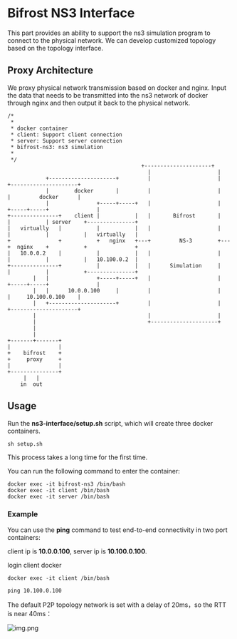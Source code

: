 # Bifrost NS3 Interface

This part provides an ability to support the ns3 simulation program to connect to the physical network. We can develop
customized topology based on the topology interface.

## Proxy Architecture

We proxy physical network transmission based on docker and nginx. Input the data that needs to be transmitted into the
ns3 network of docker through nginx and then output it back to the physical network.

```
/* 
 *
 * docker container
 * client: Support client connection
 * server: Support server connection
 * bifrost-ns3: ns3 simulation
 *
 */
                                          +---------------------+
                                            |                     |
            +---------------------+         |                     |         +---------------------+
            |        docker       |         |                     |         |         docker      |
            |               +-----+-----+   |                     |   +-----+-----+               |        
+---------------+    client |           |   |       Bifrost       |   |           | server    +---------------+    
|   virtually   |           |           |   |                     |   |           |           |   virtually   |    
+               +           +   nginx   +---+         NS-3        +---+  nginx    +           +               +
|   10.0.0.2    |           |           |   |                     |   |           |           |   10.100.0.2  |
+---------------+           |           |   |      Simulation     |   |           |           +---------------+    
        |   |               +-----+-----+   |                     |   +-----+-----+               |
        |   |      10.0.0.100     |         |                     |         |     10.100.0.100    |
        |   +---------------------+         |                     |         +---------------------+    
        |                                   |                     |
        |                                   +---------------------+
        |
        |
+-------+-------+
|               |
+    bifrost    +
+     proxy     +
|               |
+---------------+
     |   |
    in  out
```

## Usage

Run the **ns3-interface/setup.sh** script, which will create three docker containers.

```
sh setup.sh
```

This process takes a long time for the first time.

You can run the following command to enter the container:

```
docker exec -it bifrost-ns3 /bin/bash
docker exec -it client /bin/bash
docker exec -it server /bin/bash
```

### Example

You can use the **ping** command to test end-to-end connectivity in two port containers:

client ip is **10.0.0.100**, server ip is **10.100.0.100**.

login client docker

```
docker exec -it client /bin/bash

ping 10.100.0.100
```

The default P2P topology network is set with a delay of 20ms，so the RTT is near 40ms：

![img.png](../../../../../draw/ns3ping.png)